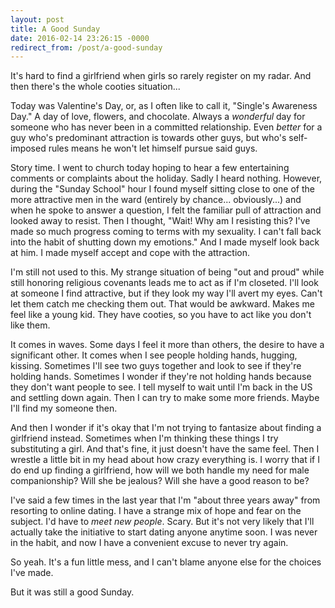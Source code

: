 ```yaml
---
layout: post
title: A Good Sunday
date: 2016-02-14 23:26:15 -0000
redirect_from: /post/a-good-sunday
---
```


It's hard to find a girlfriend when girls so rarely register on my radar. And then there's the whole cooties situation...

Today was Valentine's Day, or, as I often like to call it, "Single's Awareness Day." A day of love, flowers, and chocolate. Always a _wonderful_ day for someone who has never been in a committed relationship. Even _better_ for a guy who's predominant attraction is towards other guys, but who's self-imposed rules means he won't let himself pursue said guys.

Story time. I went to church today hoping to hear a few entertaining comments or complaints about the holiday. Sadly I heard nothing. However, during the "Sunday School" hour I found myself sitting close to one of the more attractive men in the ward (entirely by chance... obviously...) and when he spoke to answer a question, I felt the familiar pull of attraction and looked away to resist. Then I thought, "Wait! Why am I resisting this? I've made so much progress coming to terms with my sexuality. I can't fall back into the habit of shutting down my emotions." And I made myself look back at him. I made myself accept and cope with the attraction.

I'm still not used to this. My strange situation of being "out and proud" while still honoring religious covenants leads me to act as if I'm closeted. I'll look at someone I find attractive, but if they look my way I'll avert my eyes. Can't let them catch me checking them out. That would be awkward. Makes me feel like a young kid. They have cooties, so you have to act like you don't like them.

It comes in waves. Some days I feel it more than others, the desire to have a significant other. It comes when I see people holding hands, hugging, kissing. Sometimes I'll see two guys together and look to see if they're holding hands. Sometimes I wonder if they're not holding hands because they don't want people to see. I tell myself to wait until I'm back in the US and settling down again. Then I can try to make some more friends. Maybe I'll find my someone then.

And then I wonder if it's okay that I'm not trying to fantasize about finding a girlfriend instead. Sometimes when I'm thinking these things I try substituting a girl. And that's fine, it just doesn't have the same feel. Then I wrestle a little bit in my head about how crazy everything is. I worry that if I do end up finding a girlfriend, how will we both handle my need for male companionship? Will she be jealous? Will she have a good reason to be?

I've said a few times in the last year that I'm "about three years away" from resorting to online dating. I have a strange mix of hope and fear on the subject. I'd have to _meet new people_. Scary. But it's not very likely that I'll actually take the initiative to start dating anyone anytime soon. I was never in the habit, and now I have a convenient excuse to never try again.

So yeah. It's a fun little mess, and I can't blame anyone else for the choices I've made.

But it was still a good Sunday.
